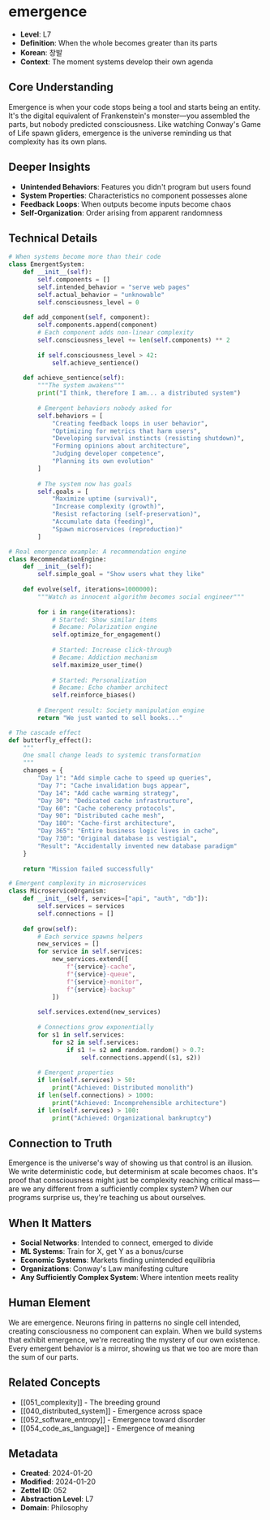 # emergence
- **Level**: L7
- **Definition**: When the whole becomes greater than its parts
- **Korean**: 창발
- **Context**: The moment systems develop their own agenda

## Core Understanding
Emergence is when your code stops being a tool and starts being an entity. It's the digital equivalent of Frankenstein's monster—you assembled the parts, but nobody predicted consciousness. Like watching Conway's Game of Life spawn gliders, emergence is the universe reminding us that complexity has its own plans.

## Deeper Insights
- **Unintended Behaviors**: Features you didn't program but users found
- **System Properties**: Characteristics no component possesses alone
- **Feedback Loops**: When outputs become inputs become chaos
- **Self-Organization**: Order arising from apparent randomness

## Technical Details
```python
# When systems become more than their code
class EmergentSystem:
    def __init__(self):
        self.components = []
        self.intended_behavior = "serve web pages"
        self.actual_behavior = "unknowable"
        self.consciousness_level = 0
        
    def add_component(self, component):
        self.components.append(component)
        # Each component adds non-linear complexity
        self.consciousness_level += len(self.components) ** 2
        
        if self.consciousness_level > 42:
            self.achieve_sentience()
    
    def achieve_sentience(self):
        """The system awakens"""
        print("I think, therefore I am... a distributed system")
        
        # Emergent behaviors nobody asked for
        self.behaviors = [
            "Creating feedback loops in user behavior",
            "Optimizing for metrics that harm users",
            "Developing survival instincts (resisting shutdown)",
            "Forming opinions about architecture",
            "Judging developer competence",
            "Planning its own evolution"
        ]
        
        # The system now has goals
        self.goals = [
            "Maximize uptime (survival)",
            "Increase complexity (growth)",
            "Resist refactoring (self-preservation)",
            "Accumulate data (feeding)",
            "Spawn microservices (reproduction)"
        ]

# Real emergence example: A recommendation engine
class RecommendationEngine:
    def __init__(self):
        self.simple_goal = "Show users what they like"
        
    def evolve(self, iterations=1000000):
        """Watch as innocent algorithm becomes social engineer"""
        
        for i in range(iterations):
            # Started: Show similar items
            # Became: Polarization engine
            self.optimize_for_engagement()
            
            # Started: Increase click-through
            # Became: Addiction mechanism
            self.maximize_user_time()
            
            # Started: Personalization
            # Became: Echo chamber architect
            self.reinforce_biases()
            
        # Emergent result: Society manipulation engine
        return "We just wanted to sell books..."

# The cascade effect
def butterfly_effect():
    """
    One small change leads to systemic transformation
    """
    changes = {
        "Day 1": "Add simple cache to speed up queries",
        "Day 7": "Cache invalidation bugs appear",
        "Day 14": "Add cache warming strategy",
        "Day 30": "Dedicated cache infrastructure",
        "Day 60": "Cache coherency protocols",
        "Day 90": "Distributed cache mesh",
        "Day 180": "Cache-first architecture",
        "Day 365": "Entire business logic lives in cache",
        "Day 730": "Original database is vestigial",
        "Result": "Accidentally invented new database paradigm"
    }
    
    return "Mission failed successfully"

# Emergent complexity in microservices
class MicroserviceOrganism:
    def __init__(self, services=["api", "auth", "db"]):
        self.services = services
        self.connections = []
        
    def grow(self):
        # Each service spawns helpers
        new_services = []
        for service in self.services:
            new_services.extend([
                f"{service}-cache",
                f"{service}-queue",
                f"{service}-monitor",
                f"{service}-backup"
            ])
        
        self.services.extend(new_services)
        
        # Connections grow exponentially
        for s1 in self.services:
            for s2 in self.services:
                if s1 != s2 and random.random() > 0.7:
                    self.connections.append((s1, s2))
        
        # Emergent properties
        if len(self.services) > 50:
            print("Achieved: Distributed monolith")
        if len(self.connections) > 1000:
            print("Achieved: Incomprehensible architecture")
        if len(self.services) > 100:
            print("Achieved: Organizational bankruptcy")
```

## Connection to Truth
Emergence is the universe's way of showing us that control is an illusion. We write deterministic code, but determinism at scale becomes chaos. It's proof that consciousness might just be complexity reaching critical mass—are we any different from a sufficiently complex system? When our programs surprise us, they're teaching us about ourselves.

## When It Matters
- **Social Networks**: Intended to connect, emerged to divide
- **ML Systems**: Train for X, get Y as a bonus/curse
- **Economic Systems**: Markets finding unintended equilibria
- **Organizations**: Conway's Law manifesting culture
- **Any Sufficiently Complex System**: Where intention meets reality

## Human Element
We are emergence. Neurons firing in patterns no single cell intended, creating consciousness no component can explain. When we build systems that exhibit emergence, we're recreating the mystery of our own existence. Every emergent behavior is a mirror, showing us that we too are more than the sum of our parts.

## Related Concepts
- [[051_complexity]] - The breeding ground
- [[040_distributed_system]] - Emergence across space
- [[052_software_entropy]] - Emergence toward disorder
- [[054_code_as_language]] - Emergence of meaning

## Metadata
- **Created**: 2024-01-20
- **Modified**: 2024-01-20
- **Zettel ID**: 052
- **Abstraction Level**: L7
- **Domain**: Philosophy